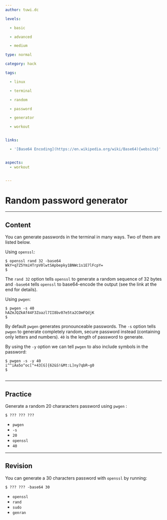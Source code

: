 ```yaml
---
author: tuwi.dc

levels:

  - basic

  - advanced

  - medium

type: normal

category: hack

tags:

  - linux

  - terminal

  - random

  - password

  - generator

  - workout


links:

  - '[Base64 Encoding](https://en.wikipedia.org/wiki/Base64){website}'


aspects:
  - workout


---
```


# Random password generator

---
## Content

You can generate passwords in the terminal in many ways. Two of them are listed below.


Using `openssl`:

```shell
$ openssl rand 32 -base64
WkY+q7Z5YmiHTrpV0lwtSApbepky1BNWc1s1E7lFcpY=
$
```

The `rand 32` option tells `openssl` to generate a random sequence of 32 bytes and `-base64` tells `openssl` to base64-encode the output (see the link at the end for details).

Using `pwgen`:

```shell
$ pwgen -s 40
hAZmJQZkAf44F3Zoazl7II8bv07e5ta2COmFQdjK
$
```

By default `pwgen` generates pronounceable passwords.  The `-s` option tells `pwgen` to generate completely random, secure password instead (containing only letters and numbers).  `40` is the length of password to generate.


By using the `-y` option we can tell `pwgen` to also include symbols in the password:

```shell
$ pwgen -s -y 40
i^^iAa5o^oc["+43[G]{62&S!&Mt:L]ny7qbR~g0
$
 
```

---
## Practice

Generate a random 20 chararacters password using `pwgen` :
```
$ ??? ??? ???
```

* `pwgen`
* `-s`
* `20`
* `openssl`
* `40`

---
## Revision

You can generate a 30 characters password with `openssl` by running:
```
$ ??? ??? -base64 30
```

* `openssl`
* `rand`
* `sudo`
* `genran`

 
